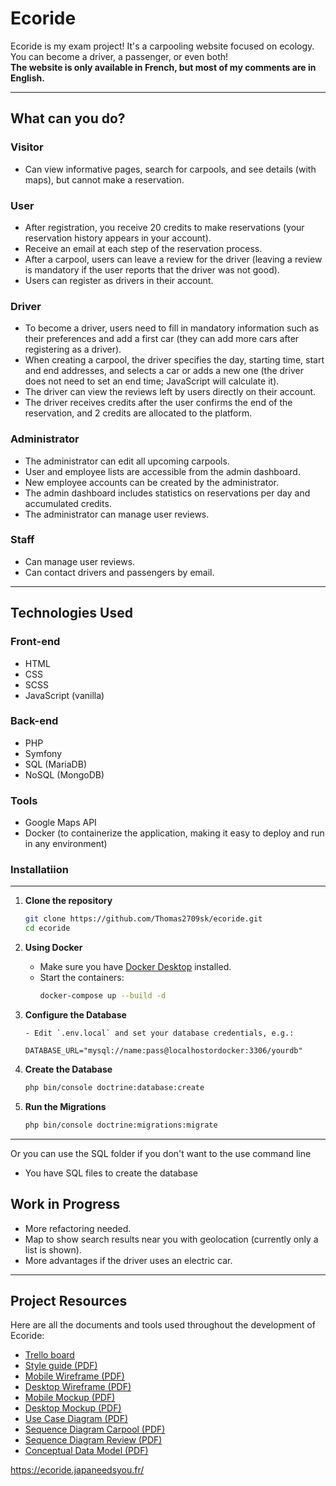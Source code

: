 # Ecoride

Ecoride is my exam project! It's a carpooling website focused on ecology. You can become a driver, a passenger, or even both!  
**The website is only available in French, but most of my comments are in English.**

---

## What can you do?

### Visitor
- Can view informative pages, search for carpools, and see details (with maps), but cannot make a reservation.

### User
- After registration, you receive 20 credits to make reservations (your reservation history appears in your account).
- Receive an email at each step of the reservation process.
- After a carpool, users can leave a review for the driver (leaving a review is mandatory if the user reports that the driver was not good).
- Users can register as drivers in their account.

### Driver
- To become a driver, users need to fill in mandatory information such as their preferences and add a first car (they can add more cars after registering as a driver).
- When creating a carpool, the driver specifies the day, starting time, start and end addresses, and selects a car or adds a new one (the driver does not need to set an end time; JavaScript will calculate it).
- The driver can view the reviews left by users directly on their account.
- The driver receives credits after the user confirms the end of the reservation, and 2 credits are allocated to the platform.

### Administrator
- The administrator can edit all upcoming carpools.
- User and employee lists are accessible from the admin dashboard.
- New employee accounts can be created by the administrator.
- The admin dashboard includes statistics on reservations per day and accumulated credits.
- The administrator can manage user reviews.

### Staff
- Can manage user reviews.
- Can contact drivers and passengers by email.

---

## Technologies Used

### Front-end
- HTML
- CSS
- SCSS
- JavaScript (vanilla)

### Back-end
- PHP
- Symfony
- SQL (MariaDB)
- NoSQL (MongoDB)

### Tools
- Google Maps API
- Docker (to containerize the application, making it easy to deploy and run in any environment)

### Installatiion
---

1. **Clone the repository**
   ```bash
   git clone https://github.com/Thomas2709sk/ecoride.git
   cd ecoride
   ```

2. **Using Docker**
   - Make sure you have [Docker Desktop](https://www.docker.com/products/docker-desktop) installed.
   - Start the containers:
     ```bash
     docker-compose up --build -d
     ```
3. **Configure the Database**

     ```
   - Edit `.env.local` and set your database credentials, e.g.:
     ```
     ```
     DATABASE_URL="mysql://name:pass@localhostordocker:3306/yourdb"
     ```

4. **Create the Database**
   ```bash
   php bin/console doctrine:database:create
   ```

5. **Run the Migrations**
   ```bash
   php bin/console doctrine:migrations:migrate
   ```
---

Or you can use the SQL folder if you don't want to the use command line
- You have SQL files to create the database

## Work in Progress

- More refactoring needed.
- Map to show search results near you with geolocation (currently only a list is shown).
- More advantages if the driver uses an electric car.

---

## Project Resources

Here are all the documents and tools used throughout the development of Ecoride:
- [Trello board](https://trello.com/b/OZKjROh0/ecoride)
- [Style guide (PDF)](documents/charte_graphique_ecoride.pdf)
- [Mobile Wireframe (PDF)](documents/wireframe_mobile.pdf)
- [Desktop Wireframe (PDF)](documents/Wireframe_Desktop.pdf)
- [Mobile Mockup (PDF)](documents/mockup_mobile.pdf)
- [Desktop Mockup (PDF)](documents/mockup_desktop.pdf)
- [Use Case Diagram (PDF)](documents/diagramme_utilisation.pdf)
- [Sequence Diagram Carpool (PDF)](documents/diagramme_sequence_covoit.pdf)
- [Sequence Diagram Review (PDF)](documents/diagramme-sequence-avis.pdf)
- [Conceptual Data Model (PDF)](documents/MCD.pdf)

https://ecoride.japaneedsyou.fr/